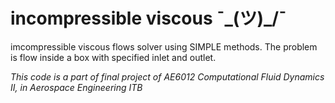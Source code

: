 # incompressible viscous ¯\_(ツ)_/¯
imcompressible viscous flows solver using SIMPLE methods. The problem is flow inside a box with specified inlet and outlet.

_This code is a part of final project of AE6012 Computational Fluid Dynamics II, in Aerospace Engineering ITB_
